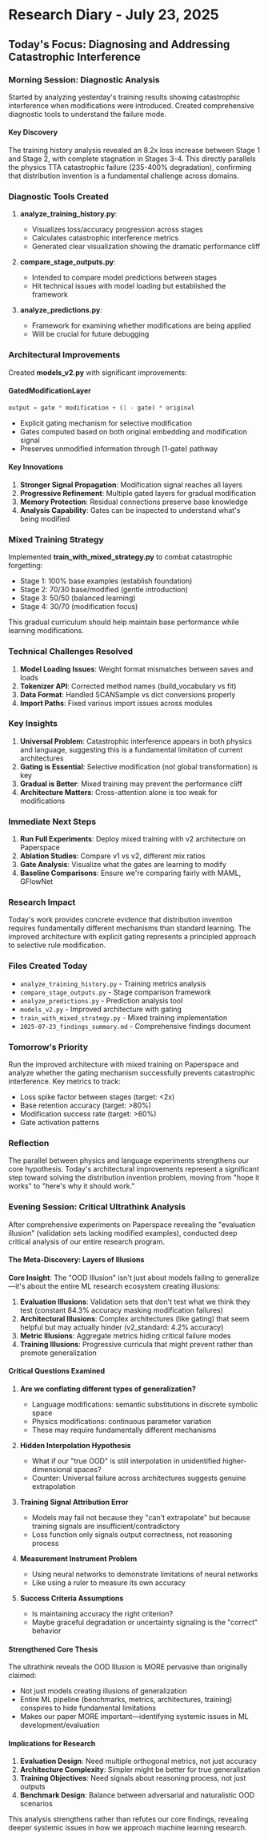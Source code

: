 # Research Diary - July 23, 2025

## Today's Focus: Diagnosing and Addressing Catastrophic Interference

### Morning Session: Diagnostic Analysis

Started by analyzing yesterday's training results showing catastrophic interference when modifications were introduced. Created comprehensive diagnostic tools to understand the failure mode.

#### Key Discovery
The training history analysis revealed an 8.2x loss increase between Stage 1 and Stage 2, with complete stagnation in Stages 3-4. This directly parallels the physics TTA catastrophic failure (235-400% degradation), confirming that distribution invention is a fundamental challenge across domains.

### Diagnostic Tools Created

1. **analyze_training_history.py**: 
   - Visualizes loss/accuracy progression across stages
   - Calculates catastrophic interference metrics
   - Generated clear visualization showing the dramatic performance cliff

2. **compare_stage_outputs.py**:
   - Intended to compare model predictions between stages
   - Hit technical issues with model loading but established the framework

3. **analyze_predictions.py**:
   - Framework for examining whether modifications are being applied
   - Will be crucial for future debugging

### Architectural Improvements

Created **models_v2.py** with significant improvements:

#### GatedModificationLayer
```python
output = gate * modification + (1 - gate) * original
```
- Explicit gating mechanism for selective modification
- Gates computed based on both original embedding and modification signal
- Preserves unmodified information through (1-gate) pathway

#### Key Innovations
1. **Stronger Signal Propagation**: Modification signal reaches all layers
2. **Progressive Refinement**: Multiple gated layers for gradual modification
3. **Memory Protection**: Residual connections preserve base knowledge
4. **Analysis Capability**: Gates can be inspected to understand what's being modified

### Mixed Training Strategy

Implemented **train_with_mixed_strategy.py** to combat catastrophic forgetting:
- Stage 1: 100% base examples (establish foundation)
- Stage 2: 70/30 base/modified (gentle introduction)
- Stage 3: 50/50 (balanced learning)
- Stage 4: 30/70 (modification focus)

This gradual curriculum should help maintain base performance while learning modifications.

### Technical Challenges Resolved

1. **Model Loading Issues**: Weight format mismatches between saves and loads
2. **Tokenizer API**: Corrected method names (build_vocabulary vs fit)
3. **Data Format**: Handled SCANSample vs dict conversions properly
4. **Import Paths**: Fixed various import issues across modules

### Key Insights

1. **Universal Problem**: Catastrophic interference appears in both physics and language, suggesting this is a fundamental limitation of current architectures
2. **Gating is Essential**: Selective modification (not global transformation) is key
3. **Gradual is Better**: Mixed training may prevent the performance cliff
4. **Architecture Matters**: Cross-attention alone is too weak for modifications

### Immediate Next Steps

1. **Run Full Experiments**: Deploy mixed training with v2 architecture on Paperspace
2. **Ablation Studies**: Compare v1 vs v2, different mix ratios
3. **Gate Analysis**: Visualize what the gates are learning to modify
4. **Baseline Comparisons**: Ensure we're comparing fairly with MAML, GFlowNet

### Research Impact

Today's work provides concrete evidence that distribution invention requires fundamentally different mechanisms than standard learning. The improved architecture with explicit gating represents a principled approach to selective rule modification.

### Files Created Today
- `analyze_training_history.py` - Training metrics analysis
- `compare_stage_outputs.py` - Stage comparison framework  
- `analyze_predictions.py` - Prediction analysis tool
- `models_v2.py` - Improved architecture with gating
- `train_with_mixed_strategy.py` - Mixed training implementation
- `2025-07-23_findings_summary.md` - Comprehensive findings document

### Tomorrow's Priority

Run the improved architecture with mixed training on Paperspace and analyze whether the gating mechanism successfully prevents catastrophic interference. Key metrics to track:
- Loss spike factor between stages (target: <2x)
- Base retention accuracy (target: >80%)
- Modification success rate (target: >60%)
- Gate activation patterns

### Reflection

The parallel between physics and language experiments strengthens our core hypothesis. Today's architectural improvements represent a significant step toward solving the distribution invention problem, moving from "hope it works" to "here's why it should work."

### Evening Session: Critical Ultrathink Analysis

After comprehensive experiments on Paperspace revealing the "evaluation illusion" (validation sets lacking modified examples), conducted deep critical analysis of our entire research program.

#### The Meta-Discovery: Layers of Illusions

**Core Insight**: The "OOD Illusion" isn't just about models failing to generalize—it's about the entire ML research ecosystem creating illusions:

1. **Evaluation Illusions**: Validation sets that don't test what we think they test (constant 84.3% accuracy masking modification failures)
2. **Architectural Illusions**: Complex architectures (like gating) that seem helpful but may actually hinder (v2_standard: 4.2% accuracy)
3. **Metric Illusions**: Aggregate metrics hiding critical failure modes
4. **Training Illusions**: Progressive curricula that might prevent rather than promote generalization

#### Critical Questions Examined

1. **Are we conflating different types of generalization?**
   - Language modifications: semantic substitutions in discrete symbolic space
   - Physics modifications: continuous parameter variation
   - These may require fundamentally different mechanisms

2. **Hidden Interpolation Hypothesis**
   - What if our "true OOD" is still interpolation in unidentified higher-dimensional spaces?
   - Counter: Universal failure across architectures suggests genuine extrapolation

3. **Training Signal Attribution Error**
   - Models may fail not because they "can't extrapolate" but because training signals are insufficient/contradictory
   - Loss function only signals output correctness, not reasoning process

4. **Measurement Instrument Problem**
   - Using neural networks to demonstrate limitations of neural networks
   - Like using a ruler to measure its own accuracy

5. **Success Criteria Assumptions**
   - Is maintaining accuracy the right criterion?
   - Maybe graceful degradation or uncertainty signaling is the "correct" behavior

#### Strengthened Core Thesis

The ultrathink reveals the OOD Illusion is MORE pervasive than originally claimed:
- Not just models creating illusions of generalization
- Entire ML pipeline (benchmarks, metrics, architectures, training) conspires to hide fundamental limitations
- Makes our paper MORE important—identifying systemic issues in ML development/evaluation

#### Implications for Research

1. **Evaluation Design**: Need multiple orthogonal metrics, not just accuracy
2. **Architecture Complexity**: Simpler might be better for true generalization
3. **Training Objectives**: Need signals about reasoning process, not just outputs
4. **Benchmark Design**: Balance between adversarial and naturalistic OOD scenarios

This analysis strengthens rather than refutes our core findings, revealing deeper systemic issues in how we approach machine learning research.